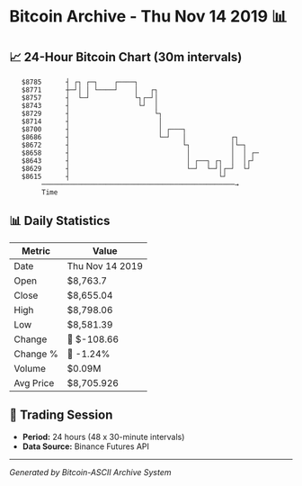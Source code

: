 # Bitcoin Archive - Thu Nov 14 2019 📊

## 📈 24-Hour Bitcoin Chart (30m intervals)

```
   $8785      ┤ ┌┐ ┌─┐    ┌────┐                               
   $8771      ┼─┘│ │ └────┘    │   ┌┐                          
   $8757      ┤  └─┘           └┐┌─┘│                          
   $8743      ┤                 └┘  │                          
   $8729      ┤                     └┐                         
   $8714      ┤                      │                         
   $8700      ┤                      │ ┌───┐                   
   $8686      ┤                      └─┘   │           ┌┐      
   $8672      ┤                            └┐          │└─┐    
   $8658      ┤                             │          │  │ ┌─ 
   $8643      ┤                             │ ┌──┐ ┌┐  │  │┌┘  
   $8629      ┤                             └─┘  └─┘│┌─┘  └┘   
   $8615      ┤                                     └┘         
        ────────────────────────────────────────────────→
        Time
```

## 📊 Daily Statistics

| Metric | Value |
|--------|-------|
| Date | Thu Nov 14 2019 |
| Open | $8,763.7 |
| Close | $8,655.04 |
| High | $8,798.06 |
| Low | $8,581.39 |
| Change | 🔴 $-108.66 |
| Change % | 🔴 -1.24% |
| Volume | $0.09M |
| Avg Price | $8,705.926 |

## 📅 Trading Session

- **Period:** 24 hours (48 x 30-minute intervals)
- **Data Source:** Binance Futures API

---
*Generated by Bitcoin-ASCII Archive System*
